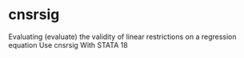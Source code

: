 # cnsrsig
Evaluating (evaluate) the validity of linear restrictions on a regression equation Use cnsrsig With STATA 18
